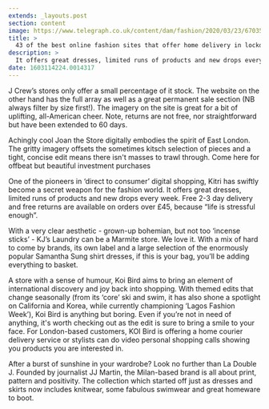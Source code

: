 ```yaml
--- 
extends: _layouts.post 
section: content 
image: https://www.telegraph.co.uk/content/dam/fashion/2020/03/23/67035944_03-99999999_01-xlarge_trans_NvBQzQNjv4Bq_upDkgDEulhiURZ0yB1F1vH2C_fFA0qCz5o7pCKH_6s.jpg?imwidth=1200 
title: > 
  43 of the best online fashion sites that offer home delivery in lockdown 
description: > 
  It offers great dresses, limited runs of products and new drops every week.Free 2-3 day delivery and free returns are available on orders over £45, because “life is stressful enough”.A store with a sense of humour, Koi Bird aims to bring an element of international discovery and joy back into shopping.With themed edits that change seasonally (from its ‘core’ ski and swim, it has also shone a spotlight on California and Korea, while currently championing ‘Lagos Fashion Week’), Koi Bird is anything but boring.For London-based customers, KOI Bird is offering a home courier delivery service or stylists can do video personal shopping calls showing you products you are interested in. 
date: 1603114224.0014317 
--- 
```

<div><p>J Crew&#8217;s stores only offer a small percentage of it stock. The website on the other hand has the full array as well as a great permanent sale section (NB always filter by size first!). The imagery on the site is great for a bit of uplifting, all-American cheer. Note, returns are not free, nor straightforward but have been extended to 60 days.</p>
 
<p>Achingly cool Joan the Store digitally embodies the spirit of East London. The gritty imagery offsets the sometimes kitsch selection of pieces and a tight, concise edit means there isn't masses to trawl through. Come here for offbeat but beautiful investment purchases</p>
 
<p>One of the pioneers in &#8216;direct to consumer&#8217; digital shopping, Kitri has swiftly become a secret weapon for the fashion world. It offers great&#160;dresses, limited runs of products and new drops every week. Free 2-3 day delivery and free returns are available on orders over &#163;45, because &#8220;life is stressful enough&#8221;.</p>
 
<p>With a very clear aesthetic - grown-up bohemian, but not too &#8216;incense sticks&#8217; - KJ&#8217;s Laundry can be a Marmite store. We love it. With a mix of hard to come by brands, its own label and a large selection of the enormously popular Samantha Sung shirt dresses, if this is your bag, you&#8217;ll be adding everything to basket.</p>
 
<p>A store with a sense of humour, Koi Bird aims to bring an element of international discovery and joy back into shopping. With themed edits that change seasonally (from its &#8216;core&#8217; ski and swim, it has also shone a spotlight on California and Korea, while currently championing &#8216;Lagos Fashion Week&#8217;), Koi Bird is anything but boring. Even if you&#8217;re not in need of anything, it's worth checking out as the edit&#160;is sure to bring a smile to your face. For London-based customers, KOI Bird is offering a home courier delivery service or stylists can do video personal shopping calls showing you products you are interested in.</p>
 
<p>After a burst of sunshine in your wardrobe? Look no further than La Double J. Founded by journalist JJ Martin, the Milan-based brand is all about print, pattern and positivity. The collection which started off just as dresses and skirts now includes knitwear, some fabulous swimwear and great homeware to boot.</p>
 
</div>